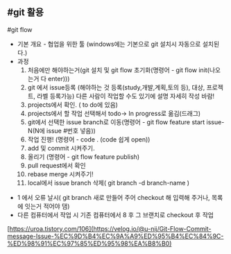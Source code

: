 #git 활용
-

#git flow
- 기본 개요 - 협업을 위한 툴 (windows에는 기본으로 git 설치시 자동으로 설치된다.)
- 과정
  1. 처음에만 해야하는거(git 설치 및 git flow 초기화(명령어 - git flow init(나오는거 다 enter)))
  2. git 에서 issue등록 (해야하는 것 등록(study,개발,계획,토의 등), 대상, 프로젝트, 라벨 등록가능)
    다른 사람이 작업할 수도 있기에 설명 자세히 작성 바람!
  3. projects에서 확인. ( to do에 있음)
  4. projects에서 할 작업 선택해서 todo-> In progress로 옮김(드래그)
  5. git에서 선택한 issue branch로 이동(명령어 - git flow feature start issue-N(N에 issue #번호 넣음))
  6. 작업 진행! (명령어 - code . (code 쉽게 open))
  7. add 및 commit 시켜주기.
  8. 올리기 (명령어 - git flow feature publish)
  9. pull request에서 확인
  10. rebase merge 시켜주기!
  11. local에서 issue branch 삭제( git branch -d branch-name )
* 1 에서 오류 날시( git branch 새로 만들어 주어 checkout 해 입력해 주거나, 목록에 잇는거 적어야 댐)
* 다른 컴퓨터에서 작업 시 기존 컴퓨터에서 8 후 그 브랜치로 checkout 후 작업


[https://uroa.tistory.com/106](https://velog.io/@u-nij/Git-Flow-Commit-message-Issue-%EC%9D%B4%EC%9A%A9%ED%95%B4%EC%84%9C-%ED%98%91%EC%97%85%ED%95%98%EA%B8%B0)

